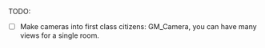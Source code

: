 TODO:
- [ ] Make cameras into first class citizens: GM_Camera, you can have many views for a single room.
